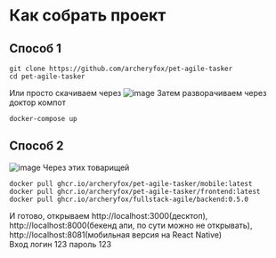 # Как собрать проект
## Способ 1
```shell
git clone https://github.com/archeryfox/pet-agile-tasker
cd pet-agile-tasker
```
Или просто скачиваем через
![image](https://github.com/user-attachments/assets/19099c0d-2ba7-4f34-a807-c6d5124c2403)
Затем разворачиваем через доктор компот
```shell
docker-compose up
```
## Способ 2
![image](https://github.com/user-attachments/assets/b4230f72-065c-4fb6-a41e-7b1aa0867491)
Через этих товарищей
```
docker pull ghcr.io/archeryfox/pet-agile-tasker/mobile:latest
docker pull ghcr.io/archeryfox/pet-agile-tasker/frontend:latest
docker pull ghcr.io/archeryfox/fullstack-agile/backend:0.5.0
```
И готово, открываем http://localhost:3000(десктоп), http://localhost:8000(бекенд апи, по сути можно не открывать), http://localhost:8081(мобильная версия на React Native)  
Вход логин 123 пароль 123

